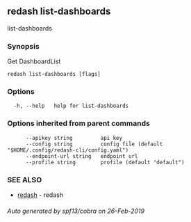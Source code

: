 ## redash list-dashboards

list-dashboards

### Synopsis

Get DashboardList

```
redash list-dashboards [flags]
```

### Options

```
  -h, --help   help for list-dashboards
```

### Options inherited from parent commands

```
      --apikey string         api key
      --config string         config file (default "$HOME/.config/redash-cli/config.yaml")
      --endpoint-url string   endpoint url
      --profile string        profile (default "default")
```

### SEE ALSO

* [redash](redash.md)	 - redash

###### Auto generated by spf13/cobra on 26-Feb-2019
